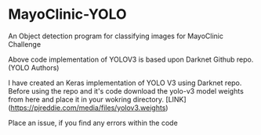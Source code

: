 # MayoClinic-YOLO
An Object detection program for classifying images for MayoClinic Challenge

Above code implementation of YOLOV3 is based upon Darknet Github repo. (YOLO Authors)

I have created an Keras implementation of YOLO V3 using Darknet repo. Before using the repo and it's code download the yolo-v3 model weights from here and place it in your wokring
directory. [LINK] (https://pjreddie.com/media/files/yolov3.weights)

Place an issue, if you find any errors within the code
